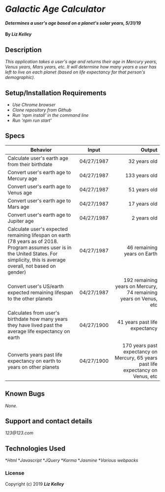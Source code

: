 # _Galactic Age Calculator_

#### _Determines a user's age based on a planet's solar years, 5/31/19_

#### By _**Liz Kelley**_

## Description

_This application takes a user's age and returns their age in Mercury years, Venus years, Mars years, etc. It will determine how many years a user has left to live on each planet (based on life expectancy for that person's demographic)._

## Setup/Installation Requirements

* _Use Chrome browser_
* _Clone repository from Github_
* _Run 'npm install' in the command line_
* _Run 'npm run start'_

## Specs
| Behavior | Input | Output |
| ------------- |:-------------:| -----:|
| Calculate user's earth age from their birthdate | 04/27/1987 | 32 years old |
| Convert user's earth age to Mercury age | 04/27/1987 | 133 years old |
| Convert user's earth age to Venus age | 04/27/1987 | 51 years old |
| Convert user's earth age to Mars age | 04/27/1987 | 17 years old |
| Convert user's earth age to Jupiter age | 04/27/1987 | 2 years old |
| Calculate user's expected remaining lifespan on earth (78 years as of 2018. Program assumes user is in the United States. For simplicity, this is average overall, not based on gender) | 04/27/1987 | 46 remaining years on Earth |
| Convert user's US/earth expected remaining lifespan to the other planets | 04/27/1987 | 192 remaining years on Mercury, 74 remaining years on Venus, etc |
| Calculates from user's birthdate how many years they have lived past the average life expectancy on earth | 04/27/1900 | 41 years past life expectancy |
| Converts years past life expectancy on earth to years on other planets | 04/27/1900 | 170 years past expectancy on Mercury, 65 years past life expectancy on Venus, etc |

## Known Bugs

_None._

## Support and contact details

_123@123.com_

## Technologies Used

*_Html_
*_Javascript_
*_JQuery_
*_Karma_
*_Jasmine_
*_Various webpacks_

### License

Copyright (c) 2019 **_Liz Kelley_**

